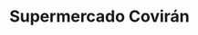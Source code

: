 ---
title: "Supermercado Covirán"
url: /pesquera-de-duero/supermercado-coviran/
shop: supermercado
---